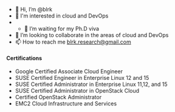 - 👋 Hi, I’m @blrk
- 👀 I'm interested in cloud and DevOps
- - 🌱 I’m waiting for my Ph.D viva
- 💞️ I’m looking to collaborate in the areas of cloud and DevOps
- 📫 How to reach me blrk.research@gmail.com
#### Certifications
* Google Certified Associate Cloud Engineer
* SUSE Certified Engineer in Enterprise Linux 12 and 15
* SUSE Certified Administrator in Enterprise Linux 11,12, and 15
* SUSE Certified Administrator in OpenStack Cloud
* Certified OpenStack Administrator
* EMC2 Cloud Infrastructure and Services
<!---
blrk/blrk is a ✨ special ✨ repository because its `README.md` (this file) appears on your GitHub profile.
You can click the Preview link to take a look at your changes.
--->
